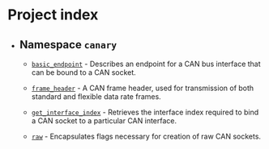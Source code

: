 # Project index

  - ## Namespace `canary`
    
      - [`basic_endpoint`](doc_basic_endpoint.md#standardese-canary__basic_endpoint-Protocol-) - Describes an endpoint for a CAN bus interface that can be bound to a CAN socket.
    
      - [`frame_header`](doc_frame_header.md#standardese-canary__frame_header) - A CAN frame header, used for transmission of both standard and flexible data rate frames.
    
      - [`get_interface_index`](doc_interface_index.md#standardese-canary__get_interface_index-std__stringconst--canary__error_code--) - Retrieves the interface index required to bind a CAN socket to a particular CAN interface.
    
      - [`raw`](doc_raw.md#standardese-canary__raw) - Encapsulates flags necessary for creation of raw CAN sockets.
